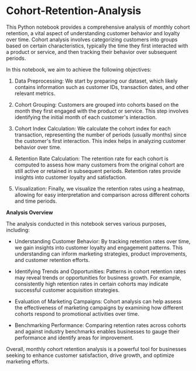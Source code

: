 # Cohort-Retention-Analysis

This Python notebook provides a comprehensive analysis of monthly cohort retention, a vital aspect of understanding customer behavior and loyalty over time. Cohort analysis involves categorizing customers into groups based on certain characteristics, typically the time they first interacted with a product or service, and then tracking their behavior over subsequent periods.

In this notebook, we aim to achieve the following objectives:

1. Data Preprocessing: We start by preparing our dataset, which likely contains information such as customer IDs, transaction dates, and other relevant metrics.

2. Cohort Grouping: Customers are grouped into cohorts based on the month they first engaged with the product or service. This step involves identifying the initial month of each customer's interaction.

3. Cohort Index Calculation: We calculate the cohort index for each transaction, representing the number of periods (usually months) since the customer's first interaction. This index helps in analyzing customer behavior over time.

4. Retention Rate Calculation: The retention rate for each cohort is computed to assess how many customers from the original cohort are still active or retained in subsequent periods. Retention rates provide insights into customer loyalty and satisfaction.

5. Visualization: Finally, we visualize the retention rates using a heatmap, allowing for easy interpretation and comparison across different cohorts and time periods.

**Analysis Overview**

The analysis conducted in this notebook serves various purposes, including:

* Understanding Customer Behavior: By tracking retention rates over time, we gain insights into customer loyalty and engagement patterns. This understanding can inform marketing strategies, product improvements, and customer retention efforts.

* Identifying Trends and Opportunities: Patterns in cohort retention rates may reveal trends or opportunities for business growth. For example, consistently high retention rates in certain cohorts may indicate successful customer acquisition strategies.

* Evaluation of Marketing Campaigns: Cohort analysis can help assess the effectiveness of marketing campaigns by examining how different cohorts respond to promotional activities over time.

* Benchmarking Performance: Comparing retention rates across cohorts and against industry benchmarks enables businesses to gauge their performance and identify areas for improvement.

Overall, monthly cohort retention analysis is a powerful tool for businesses seeking to enhance customer satisfaction, drive growth, and optimize marketing efforts.

